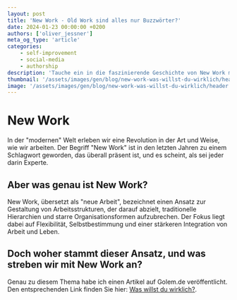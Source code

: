 ```yaml
---
layout: post
title: 'New Work - Old Work sind alles nur Buzzwörter?'
date: 2024-01-23 00:00:00 +0200
authors: ['oliver_jessner']
meta_og_type: 'article'
categories:
    - self-improvement
    - social-media
    - authorship
description: 'Tauche ein in die faszinierende Geschichte von New Work mit! Erfahre, warum dieser innovative Ansatz, der oft mit hippen Startups in Verbindung gebracht wird, eigentlich viel älter ist, als wir denken.'
thumbnail: '/assets/images/gen/blog/new-work-was-willst-du-wirklich/header_thumbnail.webp'
image: '/assets/images/gen/blog/new-work-was-willst-du-wirklich/header.webp'
---
```


# New Work

In der "modernen" Welt erleben wir eine Revolution in der Art und Weise, wie wir arbeiten. Der Begriff "New Work" ist in den letzten Jahren zu einem Schlagwort geworden, das überall präsent ist, und es scheint, als sei jeder darin Experte.

## Aber was genau ist New Work?

New Work, übersetzt als "neue Arbeit", bezeichnet einen Ansatz zur Gestaltung von Arbeitsstrukturen, der darauf abzielt, traditionelle Hierarchien und starre Organisationsformen aufzubrechen. Der Fokus liegt dabei auf Flexibilität, Selbstbestimmung und einer stärkeren Integration von Arbeit und Leben.

## Doch woher stammt dieser Ansatz, und was streben wir mit New Work an?

Genau zu diesem Thema habe ich einen Artikel auf Golem.de veröffentlicht. Den entsprechenden Link finden Sie hier: [Was willst du wirklich?](https://www.golem.de/news/new-work-was-willst-du-wirklich-2401-181252.html).
